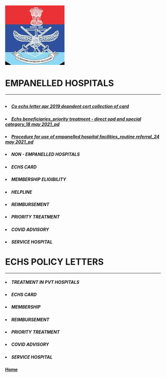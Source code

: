 ![alt text](https://github.com/echscoregroup/images/blob/main/Screenshot%202021-05-31%20092723.jpg?raw=true) 
#	EMPANELLED HOSPITALS
-----------
##	<h5><li><a href= "https://github.com/echscoregroup/ECHS-CORE-GROUP/raw/main/PROCEDURES-POLICIES/CO%20ECHS%20LETTER%20APR%202019%20DEPNDENT%20CERT%20COLLECTION%20OF%20CARD.pdf">Co echs letter apr 2019 depndent cert collection of card </a></li></h5>
<h5><li><a href="https://github.com/echscoregroup/ECHS-CORE-GROUP/raw/main/PROCEDURES-POLICIES/ECHS%20BENEFICIARIES_PRIORITY%20TREATMENT%20-%20DIRECT%20OPD%20AND%20SPECIAL%20CATEGORY_18%20MAY%202021_PD.pdf">Echs beneficiaries_priority treatment - direct opd and special category_18 may 2021_pd</a></li></h5>
<h5><li><a href="https://github.com/echscoregroup/ECHS-CORE-GROUP/raw/main/PROCEDURES-POLICIES/PROCEDURE%20FOR%20USE%20OF%20EMPANELLED%20HOSPITAL%20FACILITIES_ROUTINE%20REFERRAL_24%20MAY%202021_PD.pdf">Procedure for use of empanelled hospital facilities_routine referral_24 may 2021_pd</a></li></h5>
<h5><li>NON - EMPANELLED HOSPITALS</li></h5> 
<h5><li>ECHS CARD</li></h5>
<h5><li>MEMBERSHIP ELIGIBILITY </li></h5>
<h5><li>HELPLINE</li></h5>
<h5><li>REIMBURSEMENT</li></h5>
<h5><li>PRIORITY TREATMENT</li></h5>
<h5><li>COVID ADVISORY</li></h5>
<h5><li>SERVICE HOSPITAL</li></h5>

#	ECHS POLICY LETTERS 
----------------
<h5><li>TREATMENT IN PVT HOSPITALS </li></h5>
<h5><li>ECHS CARD</li></h5>
<h5><li>MEMBERSHIP  </li></h5>
<h5><li>REIMBURSEMENT</li></h5>
<h5><li>PRIORITY TREATMENT</li></h5>
<h5><li>COVID ADVISORY</li></h5>
<h5><li>SERVICE HOSPITAL</li></h5>

 <h4><a href="https://echscoregroup.github.io/ECHS-CORE-GROUP/">Home</a></h4><br>
